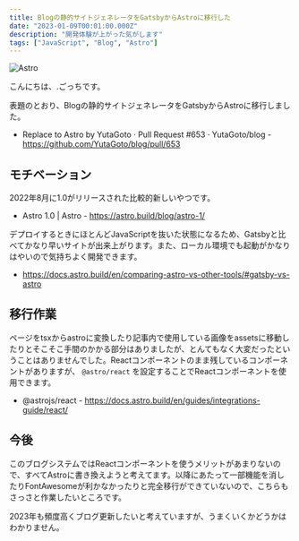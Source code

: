 ```yaml
---
title: Blogの静的サイトジェネレータをGatsbyからAstroに移行した
date: "2023-01-09T00:01:00.000Z"
description: "開発体験が上がった気がします"
tags: ["JavaScript", "Blog", "Astro"]
---
```


![Astro](/blog/assets/images/posts/20230109-replace-to-astro/astro.png)

こんにちは、.ごっちです。

表題のとおり、Blogの静的サイトジェネレータをGatsbyからAstroに移行しました。

- Replace to Astro by YutaGoto · Pull Request #653 · YutaGoto/blog - https://github.com/YutaGoto/blog/pull/653

## モチベーション

2022年8月に1.0がリリースされた比較的新しいやつです。

- Astro 1.0 | Astro - https://astro.build/blog/astro-1/

デプロイするときにほとんどJavaScriptを抜いた状態になるため、Gatsbyと比べてかなり早いサイトが出来上がります。また、ローカル環境でも起動がかなりはやいので気持ちよく開発できます。

- https://docs.astro.build/en/comparing-astro-vs-other-tools/#gatsby-vs-astro

## 移行作業

ページをtsxからastroに変換したり記事内で使用している画像をassetsに移動したりとそこそこ手間のかかる部分はありましたが、とんてもなく大変だったということはありませんでした。Reactコンポーネントのまま残しているコンポーネントがありますが、 `@astro/react` を設定することでReactコンポーネントを使用できます。

- @astrojs/react - https://docs.astro.build/en/guides/integrations-guide/react/

## 今後

このブログシステムではReactコンポーネントを使うメリットがあまりないので、すべてAstroに書き換えようと考えてます。以降にあたって一部機能を消したりFontAwesomeが利かなかったりと完全移行ができていないので、こちらもさっさと作業したいところです。

2023年も頻度高くブログ更新したいと考えていますが、うまくいくかどうかはわかりません。
